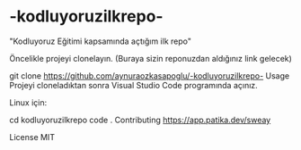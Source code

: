 


# -kodluyoruzilkrepo-
 "Kodluyoruz Eğitimi kapsamında açtığım ilk repo" 

Öncelikle projeyi clonelayın. (Buraya sizin reponuzdan aldığınız link gelecek)

git clone https://github.com/aynuraozkasapoglu/-kodluyoruzilkrepo-
Usage
Projeyi cloneladıktan sonra Visual Studio Code programında açınız.

Linux için:

cd kodluyoruzilkrepo
code .
Contributing
https://app.patika.dev/sweay

License
MIT
